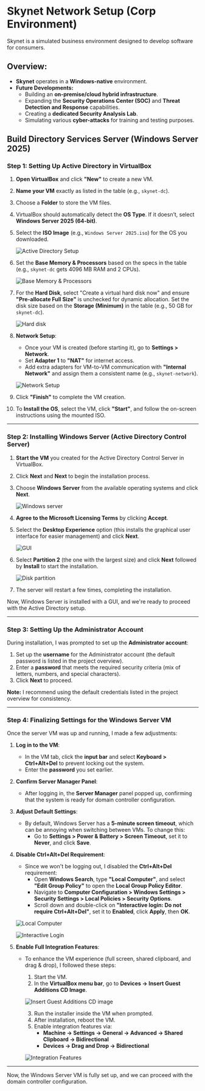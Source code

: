 # Skynet Network Setup (Corp Environment)

Skynet is a simulated business environment designed to develop software for consumers. 

## Overview:
- **Skynet** operates in a **Windows-native** environment.
- **Future Developments:**
   - Building an **on-premise/cloud hybrid infrastructure**.
   - Expanding the **Security Operations Center (SOC)** and **Threat Detection and Response** capabilities.
   - Creating a **dedicated Security Analysis Lab**.
   - Simulating various **cyber-attacks** for training and testing purposes.

## Build Directory Services Server (Windows Server 2025)

### Step 1: Setting Up Active Directory in VirtualBox

1. **Open VirtualBox** and click **"New"** to create a new VM.
2. **Name your VM** exactly as listed in the table (e.g., `skynet-dc`).
3. Choose a **Folder** to store the VM files.
4. VirtualBox should automatically detect the **OS Type**. If it doesn’t, select **Windows Server 2025 (64-bit)**.
5. Select the **ISO Image** (e.g., `Windows Server 2025.iso`) for the OS you downloaded.
   
   ![Active Directory Setup](img/ad.png)
   
6. Set the **Base Memory & Processors** based on the specs in the table (e.g., `skynet-dc` gets 4096 MB RAM and 2 CPUs).

    ![Base Memory & Processors](img/ad1.png)

7. For the **Hard Disk**, select "Create a virtual hard disk now" and ensure **"Pre-allocate Full Size"** is unchecked for dynamic allocation. Set the disk size based on the **Storage (Minimum)** in the table (e.g., 50 GB for `skynet-dc`).
   
    ![Hard disk](img/ad2.png)

8. **Network Setup**: 
   - Once your VM is created (before starting it), go to **Settings > Network**.
   - Set **Adapter 1** to **"NAT"** for internet access.
   - Add extra adapters for VM-to-VM communication with **"Internal Network"** and assign them a consistent name (e.g., `skynet-network`).

    ![Network Setup](img/ad3.png)

9. Click **"Finish"** to complete the VM creation.
10. To **Install the OS**, select the VM, click **"Start"**, and follow the on-screen instructions using the mounted ISO.

---

### Step 2: Installing Windows Server (Active Directory Control Server)

1. **Start the VM** you created for the Active Directory Control Server in VirtualBox.
2. Click **Next** and **Next** to begin the installation process.
3. Choose **Windows Server** from the available operating systems and click **Next**.
   
   ![Windows server](img/ad4.png)

4. **Agree to the Microsoft Licensing Terms** by clicking **Accept**.
5. Select the **Desktop Experience** option (this installs the graphical user interface for easier management) and click **Next**.

   ![GUI](img/ad5.png)

6. Select **Partition 2** (the one with the largest size) and click **Next** followed by **Install** to start the installation.

   ![Disk partition](img/ad6.png)

7. The server will restart a few times, completing the installation.

Now, Windows Server is installed with a GUI, and we're ready to proceed with the Active Directory setup.

---

### Step 3: Setting Up the Administrator Account

During installation, I was prompted to set up the **Administrator account**:

1. Set up the **username** for the Administrator account (the default password is listed in the project overview).
2. Enter a **password** that meets the required security criteria (mix of letters, numbers, and special characters).
3. Click **Next** to proceed.

**Note:** I recommend using the default credentials listed in the project overview for consistency.

---

### Step 4: Finalizing Settings for the Windows Server VM

Once the server VM was up and running, I made a few adjustments:

1. **Log in to the VM**:
   - In the VM tab, click the **input bar** and select **Keyboard > Ctrl+Alt+Del** to prevent locking out the system.
   - Enter the **password** you set earlier.

2. **Confirm Server Manager Panel**:
   - After logging in, the **Server Manager** panel popped up, confirming that the system is ready for domain controller configuration.

3. **Adjust Default Settings**:
   - By default, Windows Server has a **5-minute screen timeout**, which can be annoying when switching between VMs. To change this:
     - Go to **Settings > Power & Battery > Screen Timeout**, set it to **Never**, and click **Save**.

4. **Disable Ctrl+Alt+Del Requirement**:
   - Since we won't be logging out, I disabled the **Ctrl+Alt+Del** requirement:
     - Open **Windows Search**, type **"Local Computer"**, and select **"Edit Group Policy"** to open the **Local Group Policy Editor**.
     - Navigate to **Computer Configuration > Windows Settings > Security Settings > Local Policies > Security Options**.
     - Scroll down and double-click on **"Interactive login: Do not require Ctrl+Alt+Del"**, set it to **Enabled**, click **Apply**, then **OK**.

   ![Local Computer](img/ad7.png)

   ![Interactive Login](img/ad8.png)

5. **Enable Full Integration Features**:
   - To enhance the VM experience (full screen, shared clipboard, and drag & drop), I followed these steps:
     1. Start the VM.
     2. In the **VirtualBox menu bar**, go to **Devices → Insert Guest Additions CD Image**.

     ![Insert Guest Additions CD image](img/insertcdimage.png)

     3. Run the installer inside the VM when prompted.
     4. After installation, reboot the VM.
     5. Enable integration features via:
        - **Machine → Settings → General → Advanced → Shared Clipboard → Bidirectional**
        - **Devices → Drag and Drop → Bidirectional**

     ![Integration Features](img/integration.png)

---

Now, the Windows Server VM is fully set up, and we can proceed with the domain controller configuration.

